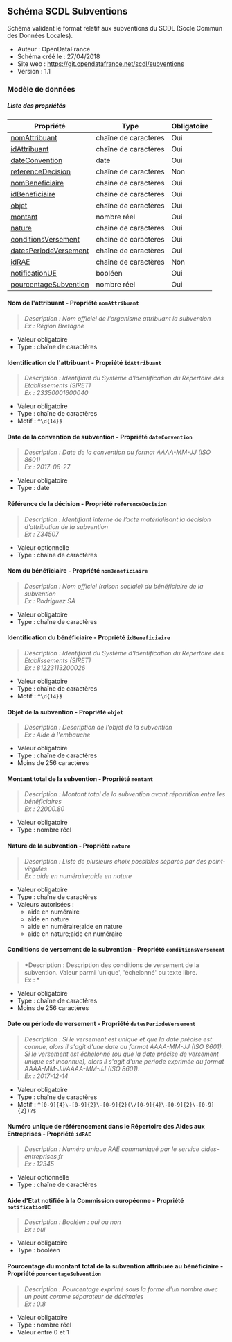 <MenuSchema />

## Schéma SCDL Subventions

Schéma validant le format relatif aux subventions du SCDL (Socle Commun des Données Locales).

- Auteur : OpenDataFrance
- Schéma créé le : 27/04/2018
- Site web : https://git.opendatafrance.net/scdl/subventions
- Version : 1.1

### Modèle de données


##### Liste des propriétés

| Propriété | Type | Obligatoire |
| -- | -- | -- |
| [nomAttribuant](#nom-de-l'attribuant-propriete-nomattribuant) | chaîne de caractères  | Oui |
| [idAttribuant](#identification-de-l'attribuant-propriete-idattribuant) | chaîne de caractères  | Oui |
| [dateConvention](#date-de-la-convention-de-subvention-propriete-dateconvention) | date  | Oui |
| [referenceDecision](#reference-de-la-decision-propriete-referencedecision) | chaîne de caractères  | Non |
| [nomBeneficiaire](#nom-du-beneficiaire-propriete-nombeneficiaire) | chaîne de caractères  | Oui |
| [idBeneficiaire](#identification-du-beneficiaire-propriete-idbeneficiaire) | chaîne de caractères  | Oui |
| [objet](#objet-de-la-subvention-propriete-objet) | chaîne de caractères  | Oui |
| [montant](#montant-total-de-la-subvention-propriete-montant) | nombre réel  | Oui |
| [nature](#nature-de-la-subvention-propriete-nature) | chaîne de caractères  | Oui |
| [conditionsVersement](#conditions-de-versement-de-la-subvention-propriete-conditionsversement) | chaîne de caractères  | Oui |
| [datesPeriodeVersement](#date-ou-periode-de-versement-propriete-datesperiodeversement) | chaîne de caractères  | Oui |
| [idRAE](#numero-unique-de-referencement-dans-le-repertoire-des-aides-aux-entreprises-propriete-idrae) | chaîne de caractères  | Non |
| [notificationUE](#aide-d'etat-notifiee-a-la-commission-europeenne-propriete-notificationue) | booléen  | Oui |
| [pourcentageSubvention](#pourcentage-du-montant-total-de-la-subvention-attribuee-au-beneficiaire-propriete-pourcentagesubvention) | nombre réel  | Oui |

#### Nom de l'attribuant - Propriété `nomAttribuant`

> *Description : Nom officiel de l'organisme attribuant la subvention<br/>Ex : Région Bretagne*
- Valeur obligatoire
- Type : chaîne de caractères

#### Identification de l'attribuant - Propriété `idAttribuant`

> *Description : Identifiant du Système d'Identification du Répertoire des Etablissements (SIRET)<br/>Ex : 23350001600040*
- Valeur obligatoire
- Type : chaîne de caractères
- Motif : `^\d{14}$`

#### Date de la convention de subvention - Propriété `dateConvention`

> *Description : Date de la convention au format AAAA-MM-JJ (ISO 8601)<br/>Ex : 2017-06-27*
- Valeur obligatoire
- Type : date

#### Référence de la décision - Propriété `referenceDecision`

> *Description : Identifiant interne de l’acte matérialisant la décision d’attribution de la subvention<br/>Ex : Z34507*
- Valeur optionnelle
- Type : chaîne de caractères

#### Nom du bénéficiaire - Propriété `nomBeneficiaire`

> *Description : Nom officiel (raison sociale) du bénéficiaire de la subvention<br/>Ex : Rodriguez SA*
- Valeur obligatoire
- Type : chaîne de caractères

#### Identification du bénéficiaire - Propriété `idBeneficiaire`

> *Description : Identifiant du Système d'Identification du Répertoire des Etablissements (SIRET)<br/>Ex : 81223113200026*
- Valeur obligatoire
- Type : chaîne de caractères
- Motif : `^\d{14}$`

#### Objet de la subvention - Propriété `objet`

> *Description : Description de l'objet de la subvention<br/>Ex : Aide à l'embauche*
- Valeur obligatoire
- Type : chaîne de caractères
- Moins de 256 caractères

#### Montant total de la subvention - Propriété `montant`

> *Description : Montant total de la subvention avant répartition entre les bénéficiaires<br/>Ex : 22000.80*
- Valeur obligatoire
- Type : nombre réel

#### Nature de la subvention - Propriété `nature`

> *Description : Liste de plusieurs choix possibles séparés par des point-virgules<br/>Ex : aide en numéraire;aide en nature*
- Valeur obligatoire
- Type : chaîne de caractères
- Valeurs autorisées : 
    - aide en numéraire
    - aide en nature
    - aide en numéraire;aide en nature
    - aide en nature;aide en numéraire

#### Conditions de versement de la subvention - Propriété `conditionsVersement`

> *Description : Description des conditions de versement de la subvention. Valeur parmi 'unique', 'échelonné' ou texte libre.<br/>Ex : *
- Valeur obligatoire
- Type : chaîne de caractères
- Moins de 256 caractères

#### Date ou période de versement - Propriété `datesPeriodeVersement`

> *Description : Si le versement est unique et que la date précise est connue, alors il s'agit d'une date au format AAAA-MM-JJ (ISO 8601). Si le versement est échelonné (ou que la date précise de versement unique est inconnue), alors il s'agit d'une période exprimée au format AAAA-MM-JJ/AAAA-MM-JJ (ISO 8601).<br/>Ex : 2017-12-14*
- Valeur obligatoire
- Type : chaîne de caractères
- Motif : `^[0-9]{4}\-[0-9]{2}\-[0-9]{2}(\/[0-9]{4}\-[0-9]{2}\-[0-9]{2})?$`

#### Numéro unique de référencement dans le Répertoire des Aides aux Entreprises - Propriété `idRAE`

> *Description : Numéro unique RAE communiqué par le service aides-entreprises.fr<br/>Ex : 12345*
- Valeur optionnelle
- Type : chaîne de caractères

#### Aide d'Etat notifiée à la Commission européenne - Propriété `notificationUE`

> *Description : Booléen : oui ou non<br/>Ex : oui*
- Valeur obligatoire
- Type : booléen

#### Pourcentage du montant total de la subvention attribuée au bénéficiaire - Propriété `pourcentageSubvention`

> *Description : Pourcentage exprimé sous la forme d'un nombre avec un point comme séparateur de décimales<br/>Ex : 0.8*
- Valeur obligatoire
- Type : nombre réel
- Valeur entre 0 et 1
